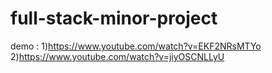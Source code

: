 # full-stack-minor-project
 demo :
 1)https://www.youtube.com/watch?v=EKF2NRsMTYo
 2)https://www.youtube.com/watch?v=jiyOSCNLLyU
